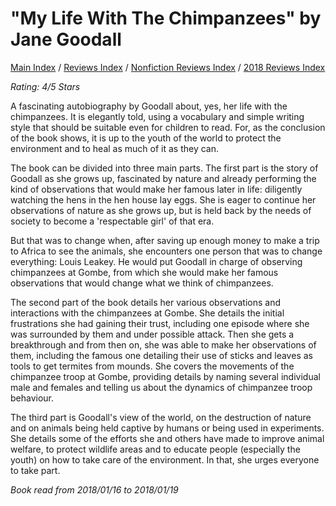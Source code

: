 # "My Life With The Chimpanzees" by Jane Goodall

[Main Index](../../../README.md) / [Reviews Index](../../README.md) / [Nonfiction Reviews Index](../README.md) / [2018 Reviews Index](README.md)

*Rating: 4/5 Stars*

A fascinating autobiography by Goodall about, yes, her life with the chimpanzees. It is elegantly told, using a vocabulary and simple writing style that should be suitable even for children to read. For, as the conclusion of the book shows, it is up to the youth of the world to protect the environment and to heal as much of it as they can.

The book can be divided into three main parts. The first part is the story of Goodall as she grows up, fascinated by nature and already performing the kind of observations that would make her famous later in life: diligently watching the hens in the hen house lay eggs. She is eager to continue her observations of nature as she grows up, but is held back by the needs of society to become a 'respectable girl' of that era.

But that was to change when, after saving up enough money to make a trip to Africa to see the animals, she encounters one person that was to change everything: Louis Leakey. He would put Goodall in charge of observing chimpanzees at Gombe, from which she would make her famous observations that would change what we think of chimpanzees.

The second part of the book details her various observations and interactions with the chimpanzees at Gombe. She details the initial frustrations she had gaining their trust, including one episode where she was surrounded by them and under possible attack. Then she gets a breakthrough and from then on, she was able to make her observations of them, including the famous one detailing their use of sticks and leaves as tools to get termites from mounds. She covers the movements of the chimpanzee troop at Gombe, providing details by naming several individual male and females and telling us about the dynamics of chimpanzee troop behaviour.

The third part is Goodall's view of the world, on the destruction of nature and on animals being held captive by humans or being used in experiments. She details some of the efforts she and others have made to improve animal welfare, to protect wildlife areas and to educate people (especially the youth) on how to take care of the environment. In that, she urges everyone to take part.

*Book read from 2018/01/16 to 2018/01/19*
